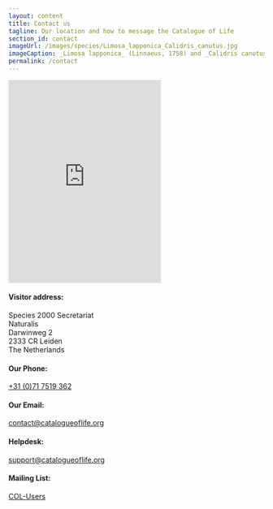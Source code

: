 ```yaml
---
layout: content
title: Contact us
tagline: Our location and how to message the Catalogue of Life
section_id: contact
imageUrl: /images/species/Limosa_lapponica_Calidris_canutus.jpg    
imageCaption: _Limosa lapponica_ (Linnaeus, 1758) and _Calidris canutus_ (Linnaeus, 1758) - [Photo CC By Donald Hobern](https://www.flickr.com/photos/dhobern/8738737007)
permalink: /contact
---
```


  <div class='full'>
    <div class='row'>
      <div class='medium-8 columns'>
        <div class='form'>
          <div class='row'>
            <div class="embed" id="contact-map">
              <iframe src="https://www.google.com/maps/embed?pb=!1m18!1m12!1m3!1d2447.3215710042055!2d4.471177615939021!3d52.164846579748534!2m3!1f0!2f0!3f0!3m2!1i1024!2i768!4f13.1!3m3!1m2!1s0x47c5c6e420d64c0f%3A0x34beee6fe3741827!2sDarwinweg%202%2C%202333%20CR%20Leiden%2C%20Holland!5e0!3m2!1sda!2sdk!4v1603099880777!5m2!1sda!2sdk" width="640" height="400" frameborder="0" style="border:0; width: 100%" allowfullscreen=""></iframe>
              </div>
          </div>
        </div>
        <div class='two spacing'></div>
      </div>
      <div class='medium-4 columns'>
        <div class='contact-details'>
          <h4>Visitor address:</h4>
          <p>
          Species 2000 Secretariat<br/>
          Naturalis<br/>
          Darwinweg 2<br/>
          2333 CR Leiden<br/>
          The Netherlands
          </p>
          <h4>Our Phone:</h4>
          <p><a href="tel:+31 (0)71 7519 362">+31 (0)71 7519 362</a></p>
          <h4>Our Email:</h4>
          <p><a href="mailto:contact@catalogueoflife.org">contact@catalogueoflife.org</a></p>
          <h4>Helpdesk:</h4>
          <p><a href="mailto:support@catalogueoflife.org">support@catalogueoflife.org</a></p>
          <h4>Mailing List:</h4>
          <p><a href="https://lists.gbif.org/mailman/listinfo/col-users">COL-Users</a></p>
        </div>
      </div>
    </div>
  </div>
  <div class='four spacing'></div>